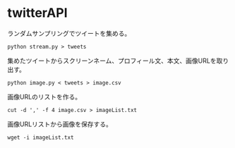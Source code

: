 # twitterAPI

ランダムサンプリングでツイートを集める。
```
python stream.py > tweets
```

集めたツイートからスクリーンネーム、プロフィール文、本文、画像URLを取り出す。
```
python image.py < tweets > image.csv
```

画像URLのリストを作る。
```
cut -d ',' -f 4 image.csv > imageList.txt
```

画像URLリストから画像を保存する。
```
wget -i imageList.txt
```
